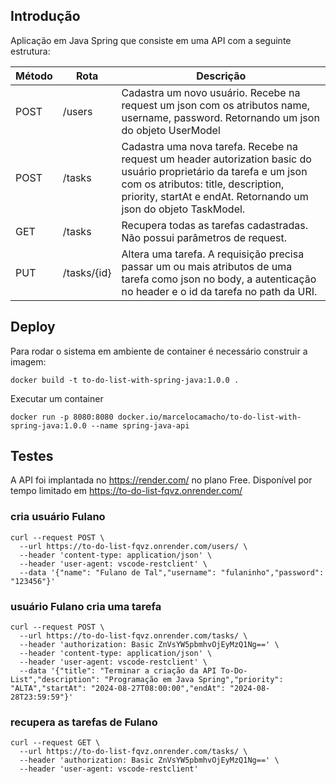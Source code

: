 ## Introdução

Aplicação em Java Spring que consiste em uma API com a seguinte estrutura:

| Método | Rota | Descrição |
| -------|------|---------- |
| POST | /users | Cadastra um novo usuário. Recebe na request um json com os atributos name, username, password. Retornando um json do objeto UserModel |
| POST | /tasks | Cadastra uma nova tarefa. Recebe na request um header autorization basic do usuário proprietário da tarefa e um json com os atributos: title, description, priority, startAt e endAt. Retornando um json do objeto TaskModel.|
| GET | /tasks | Recupera todas as tarefas cadastradas. Não possui parâmetros de request.|
| PUT | /tasks/{id} | Altera uma tarefa. A requisição precisa passar um ou mais atributos de uma tarefa como json no body, a autenticação no header e o id da tarefa no path da URI.|


## Deploy

Para rodar o sistema em ambiente de container é necessário construir a imagem:

```
docker build -t to-do-list-with-spring-java:1.0.0 .

```

Executar um container

```
docker run -p 8080:8080 docker.io/marcelocamacho/to-do-list-with-spring-java:1.0.0 --name spring-java-api

``` 

## Testes

A API foi implantada no https://render.com/ no plano Free. Disponível por tempo limitado em https://to-do-list-fqvz.onrender.com/

### cria usuário Fulano
```
curl --request POST \
  --url https://to-do-list-fqvz.onrender.com/users/ \
  --header 'content-type: application/json' \
  --header 'user-agent: vscode-restclient' \
  --data '{"name": "Fulano de Tal","username": "fulaninho","password": "123456"}'
```

### usuário Fulano cria uma tarefa
```
curl --request POST \
  --url https://to-do-list-fqvz.onrender.com/tasks/ \
  --header 'authorization: Basic ZnVsYW5pbmhvOjEyMzQ1Ng==' \
  --header 'content-type: application/json' \
  --header 'user-agent: vscode-restclient' \
  --data '{"title": "Terminar a criação da API To-Do-List","description": "Programação em Java Spring","priority": "ALTA","startAt": "2024-08-27T08:00:00","endAt": "2024-08-28T23:59:59"}'
```

### recupera as tarefas de Fulano

```
curl --request GET \
  --url https://to-do-list-fqvz.onrender.com/tasks/ \
  --header 'authorization: Basic ZnVsYW5pbmhvOjEyMzQ1Ng==' \
  --header 'user-agent: vscode-restclient'
``` 
